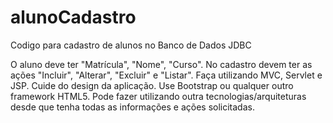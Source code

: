 # alunoCadastro

Codigo para cadastro de alunos no Banco de Dados JDBC


O aluno deve ter "Matrícula", "Nome", "Curso". 
No cadastro devem ter as ações "Incluir", "Alterar", "Excluir" e "Listar".
Faça utilizando MVC, Servlet e JSP.
Cuide do design da aplicação. 
Use Bootstrap ou qualquer outro framework HTML5.
Pode fazer utilizando outra tecnologias/arquiteturas desde que tenha todas as informações e ações solicitadas.